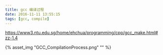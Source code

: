 ```yaml
---
title: gcc 编译过程
date: 2016-11-11 13:55:15
tags: [gcc, compile]
---
```


<https://www3.ntu.edu.sg/home/ehchua/programming/cpp/gcc_make.html#zz-1.4>

{% asset_img "GCC_CompilationProcess.png" "" %}
